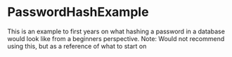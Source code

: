 # PasswordHashExample
This is an example to first years on what hashing a password in a database would look like from a beginners perspective. Note: Would not recommend using this, but as a reference of what to start on
